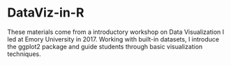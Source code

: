 # DataViz-in-R
These materials come from a introductory workshop on Data Visualization I led at Emory University in 2017. Working with built-in datasets, I introduce the ggplot2 package and guide students through basic visualization techniques.
